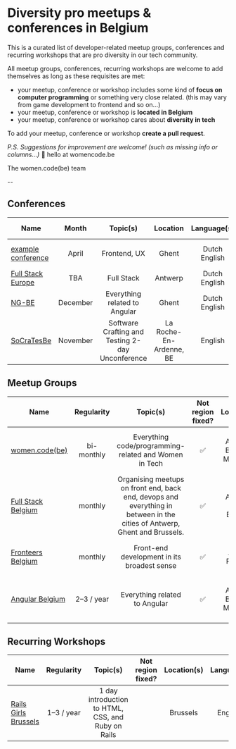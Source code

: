 # Diversity pro meetups & conferences in Belgium

This is a curated list of developer-related meetup groups, conferences and recurring workshops that are pro diversity in our tech community.

All meetup groups, conferences, recurring workshops are welcome to add themselves as long as these requisites are met:

- your meetup, conference or workshop includes some kind of **focus on computer programming** or something very close related. (this may vary from game development to frontend and so on...)
- your meetup, conference or workshop is **located in Belgium**
- your meetup, conference or workshop cares about **diversity in tech**


To add your meetup, conference or workshop **create a pull request**.

*P.S. Suggestions for improvement are welcome! (such as missing info or columns...)* 📮 hello at womencode.be

The women.code(be) team

--

## Conferences


| Name |  Month | Topic(s) | Location | Language(s) | CoC (optional) |
|-------|:----:|:---------------:|:----------:|:--------:|----------|
|[example conference](http://womencode.be) | April | Frontend, UX | Ghent| Dutch English | [link to code of conduct](http://womencode.be)|
|[Full Stack Europe](https://fullstackeurope.com/) | TBA | Full Stack | Antwerp | Dutch English |
|[NG-BE](https://ng-be.org/) | December | Everything related to Angular | Ghent | Dutch English | [link to code of conduct](https://ng-be.org/code-of-conduct) |
|[SoCraTesBe](http://socratesbe.org/) | November | Software Crafting and Testing 2-day Unconference | La Roche-En-Ardenne, BE | English | [link to code of conduct](http://socratesbe.org/#coc) |



## Meetup Groups


| Name |  Regularity | Topic(s) | Not region fixed? | Location(s) | Languages | CoC (optional) |
|-------|:----:|:----------:|:-----:|:-----:|:----------:|-------|
|[women.code(be)](https://www.meetup.com/Women-code-be/) | bi-monthly| Everything code/programming-related and Women in Tech | ✅ | Ghent, Antwerp, Brussels, Mechelen, Leuven | English | [our code of conduct](https://www.womencode.be/code-of-conduct.html)|
|[Full Stack Belgium](https://fullstackbelgium.be) | monthly | Organising meetups on front end, back end, devops and everything in between in the cities of Antwerp, Ghent and Brussels. | ✅ | Antwerp, Ghent, Brussels | Dutch English |
|[Fronteers Belgium](https://www.meetup.com/fronteersbe/) | monthly | Front-end development in its broadest sense | ✅ | All over Flanders | Dutch, English | Please be nice to each other! |
|[Angular Belgium](https://www.meetup.com/Angular-Belgium/) | 2–3 / year | Everything related to Angular | ✅ | Ghent, Antwerp, Brussels, Mechelen, Leuven | English | [our code of conduct](https://ng-be.org/code-of-conduct)|


## Recurring Workshops

| Name |  Regularity | Topic(s) | Not region fixed? | Location(s) | Languages | CoC (optional) |
|-------|:----:|:----------:|:-----:|:-----:|:----------:|-------|
| [Rails Girls Brussels](http://rubybelgium.be/rails-girls/) | 1–3 / year | 1 day introduction to HTML, CSS, and Ruby on Rails | | Brussels | English | [Ruby Belgium CoC](http://rubybelgium.be/code-of-conduct/) |
